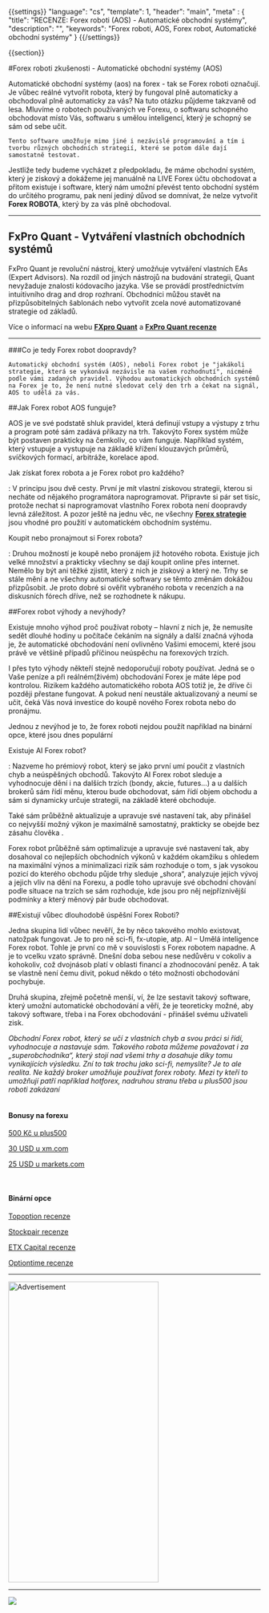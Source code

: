 {{settings}}
  "language": "cs",
  "template": 1,
  "header": "main",
  "meta" : {
    "title": "RECENZE: Forex roboti (AOS) - Automatické obchodní systémy",
    "description": "",
    "keywords": "Forex roboti, AOS, Forex robot, Automatické obchodní systémy"
  }
{{/settings}}

<div class="row">
<div class="col-md-9" role="main" markdown="1">

{{section}}

#Forex roboti zkušenosti - Automatické obchodní systémy (AOS)

 

Automatické obchodní systémy (aos) na forex - tak se Forex roboti označují. Je vůbec reálné vytvořit robota, který by fungoval plně automaticky a obchodoval plně automaticky za vás? Na tuto otázku půjdeme takzvaně od lesa. Mluvíme o robotech používaných ve Forexu, o softwaru schopného obchodovat místo Vás, softwaru s umělou inteligencí, který je schopný se sám od sebe učit.     

    Tento software umožňuje mimo jiné i nezávislé programování a tím i tvorbu různých obchodních strategií, které se potom dále dají samostatně testovat. 

Jestliže tedy budeme vycházet z předpokladu, že máme obchodní systém, který je ziskový a dokážeme jej manuálně na LIVE Forex účtu obchodovat a přitom existuje i software, který nám umožní převést tento obchodní systém do určitého programu, pak není jediný důvod se domnívat, že nelze vytvořit **Forex ROBOTA**, který by za vás plně obchodoval.
- - - 
## FxPro Quant - Vytváření vlastních obchodních systémů

FxPro Quant je revoluční nástroj, který umožňuje vytváření vlastních EAs (Expert Advisors). Na rozdíl od jiných nástrojů na budování strategii, Quant nevyžaduje znalosti kódovacího jazyka. Vše se provádí prostřednictvím intuitivního drag and drop rozhraní. Obchodníci můžou stavět na přizpůsobitelných šablonách nebo vytvořit zcela nové automatizované strategie od základů.

Více o informací na webu [**FXpro Quant**](http://quant.fxpro.co.uk/?source=193&utm_source=ForexsrovnavacCZ+com&utm_medium=Article&utm_term=Brand&utm_content=CZ&utm_campaign=Article+on+ForexsrovnavacCZ+HQ) a [**FxPro Quant recenze**](http://www.forexsrovnavac.cz/fxpro-quant)
- - - 

###Co je tedy Forex robot doopravdy?

    Automatický obchodní systém (AOS), neboli Forex robot je "jakákoli strategie, která se vykonává nezávisle na vašem rozhodnutí", nicméně podle vámi zadaných pravidel. Výhodou automatických obchodních systémů na Forex je to, že není nutné sledovat celý den trh a čekat na signál, AOS to udělá za vás.

##Jak Forex robot AOS funguje?

AOS je ve své podstatě shluk pravidel, která definují vstupy a výstupy z trhu a program poté sám zadává příkazy na trh. Takovýto Forex systém může být postaven prakticky na čemkoliv, co vám funguje. Například systém, který vstupuje a vystupuje na základě křížení klouzavých průměrů, svíčkových formací, arbitráže, korelace apod.

Jak získat forex robota  a je Forex robot pro každého?

:    V principu jsou dvě cesty. První je mít vlastní ziskovou strategii, kterou si necháte od nějakého programátora naprogramovat.  Připravte si pár set tisíc, protože nechat si naprogramovat vlastního Forex robota není doopravdy levná záležitost. A pozor ještě na jednu věc, ne všechny [**Forex strategie**](http://www.forexsrovnavac.cz/forex-strategie) jsou vhodné pro použití v automatickém obchodním systému.
 
Koupit nebo pronajmout si Forex robota?

:    Druhou možností je koupě nebo pronájem již hotového robota. Existuje jich velké množství a prakticky všechny se dají koupit online přes internet. Nemělo by být ani těžké zjistit, který z nich je ziskový a který ne. Trhy se stále mění a ne všechny automatické softwary se těmto změnám dokážou přizpůsobit. Je proto dobré si ověřit vybraného robota v recenzích a na diskusních fórech dříve, než se rozhodnete k nákupu.
 

##Forex robot výhody a nevýhody?

Existuje mnoho výhod proč používat roboty – hlavní z nich je, že nemusíte sedět dlouhé hodiny u počítače čekáním na signály a další značná výhoda je, že automatické obchodování není ovlivněno Vašimi emocemi, které jsou právě ve většině případů příčinou neúspěchu na forexových trzích.
 
I přes tyto výhody někteří stejně nedoporučují roboty používat. Jedná se o Vaše peníze a při reálném(živém) obchodování Forex je máte lépe pod kontrolou. Rizikem každého automatického robota AOS totiž je, že dříve či později přestane fungovat. A pokud není neustále aktualizovaný a neumí se učit, čeká Vás nová investice do koupě nového Forex robota nebo do pronájmu.
 
Jednou z nevýhod je to, že forex roboti nejdou použít například na binární opce, které jsou dnes populární
 

Existuje AI Forex robot?

:    Nazveme ho prémiový robot, který se jako první umí poučit z vlastních chyb a neúspěšných obchodů. Takovýto AI Forex robot sleduje a vyhodnocuje dění i na dalších trzích (bondy, akcie, futures…) a u dalších brokerů sám řídí měnu, kterou bude obchodovat, sám řídí objem obchodu a sám si dynamicky určuje strategii, na základě které obchoduje. 

Také sám průběžně aktualizuje a upravuje své nastavení tak, aby přinášel co nejvyšší možný výkon je maximálně samostatný, prakticky se obejde bez zásahu člověka .
 
Forex robot průběžně sám optimalizuje a upravuje své nastavení tak, aby dosahoval co nejlepších obchodních výkonů v každém okamžiku s ohledem na maximální výnos a minimalizaci rizik sám rozhoduje o tom, s jak vysokou pozicí do kterého obchodu půjde trhy sleduje „shora“, analyzuje jejich vývoj a jejich vliv na dění na Forexu, a podle toho upravuje své obchodní chování podle situace na trzích se sám rozhoduje, kde jsou pro něj nejpříznivější podmínky a který měnový pár bude obchodovat.

##Existují vůbec dlouhodobě úspěšní Forex Roboti?

Jedna skupina lidí vůbec nevěří, že by něco takového mohlo existovat, natožpak fungovat. Je to pro ně sci-fi, fx-utopie, atp. AI – Umělá inteligence Forex robot. Tohle je první co mě v souvislosti s Forex robotem napadne. A je to vcelku vzato správně. Dnešní doba sebou nese nedůvěru v cokoliv a kohokoliv, což dvojnásob platí v oblasti financí a zhodnocování peněz. A tak se vlastně není čemu divit, pokud někdo o této možnosti obchodování pochybuje. 

Druhá skupina, zřejmě početně menší, ví, že lze sestavit takový software, který umožní automatické obchodování a věří, že je teoreticky možné, aby takový software, třeba i na Forex obchodování - přinášel svému uživateli zisk.
 
*Obchodní Forex robot, který se učí z vlastních chyb a svou práci si řídí, vyhodnocuje a nastavuje sám. Takového robota můžeme považovat i za „superobchodníka“, který stojí nad všemi trhy a dosahuje díky tomu vynikajících výsledku. Zní to tak trochu jako sci-fi, nemyslíte? Je to ale realita. Ne každý broker umožňuje používat forex roboty. Mezi ty kteří to umožňují patří například hotforex, nadruhou stranu třeba u plus500 jsou roboti zakázaní*
 



</div>
<div class="col-md-3" markdown="1">
<div class="well" markdown="1" style="margin-top: 2.5em">

#### Bonusy na forexu

[500 Kč u plus500](http://www.forexsrovnavac.cz/plus500 "plus500")

[30 USD u xm.com](http://www.forexsrovnavac.cz/xm-xemarkets-com "XM.com")

[25 USD u markets.com](http://www.forexsrovnavac.cz/markets-com-recenze "markets.com")

<br>

#### Binární opce

[Topoption recenze](http://www.forexsrovnavac.cz/topoption "TopOption recenze")

[Stockpair recenze](http://www.forexsrovnavac.cz/stockpair "Stockapair recenze")

[ETX Capital recenze](http://www.forexsrovnavac.cz/etx-capital-zkusenosti "ETX Capital recenze")

[Optiontime recenze](http://www.forexsrovnavac.cz/optiontime "OptionTime recenze")


</div>


- - -

<SCRIPT language='JavaScript1.1' SRC="https://ad.doubleclick.net/ddm/adj/N8017.2070109FOREXSROVNAVAC.CZ/B9072665.122768029;sz=300x600;ord={{@timestamp}}?"></SCRIPT><NOSCRIPT><A HREF="https://ad.doubleclick.net/ddm/jump/N8017.2070109FOREXSROVNAVAC.CZ/B9072665.122768029;sz=300x600;ord={{@timestamp}}?"><IMG SRC="https://ad.doubleclick.net/ddm/ad/N8017.2070109FOREXSROVNAVAC.CZ/B9072665.122768029;sz=300x600;ord={{@timestamp}}?" BORDER=0 WIDTH=300 HEIGHT=600 ALT="Advertisement"></A></NOSCRIPT>

- - -

<a href="http://blog.forexsrovnavac.cz/plus500cz"  target="_blank">
 <img src="http://blog.forexsrovnavac.cz/wp-content/uploads/2014/10/informace.png" width="" height=""/>
</a>

</div>
</div>
